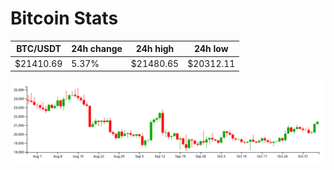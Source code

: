 # Bitcoin Stats

BTC/USDT|24h change|24h high|24h low|
|---|---|---|---|
|$21410.69|5.37%|$21480.65|$20312.11|

<img src="./chart.svg">
